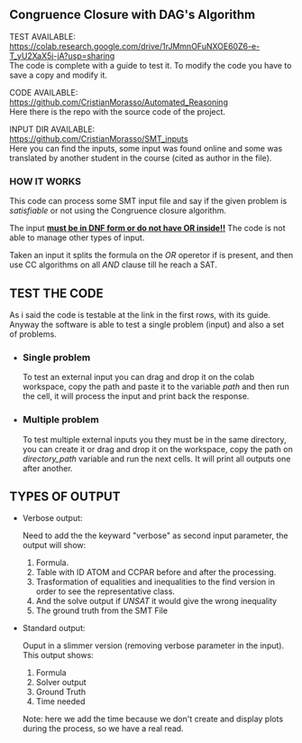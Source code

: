 ## Congruence Closure with DAG's Algorithm
TEST AVAILABLE:<br>
https://colab.research.google.com/drive/1rJMmnOFuNXOE60Z6-e-T_yU2XaX5j-jA?usp=sharing<br>
The code is complete with a guide to test it.
To modify the code you have to save a copy and modify it.

CODE AVAILABLE:<br>
https://github.com/CristianMorasso/Automated_Reasoning<br>
Here there is the repo with the source code of the project.

INPUT DIR AVAILABLE:<br>
https://github.com/CristianMorasso/SMT_inputs
<br>
Here you can find the inputs, some input was found online and some was translated by another student in the course (cited as author in the file).

### HOW IT WORKS  
This code can process some SMT input file and say if the given problem is *satisfiable* or not using the Congruence closure algorithm.

The input <u><b>must be in DNF form or do not have OR inside!!</b></u>
The code is not able to manage other types of input.

Taken an input it splits the formula on the *OR* operetor if is present, and then use CC algorithms on all *AND* clause till he reach a SAT.

## TEST THE CODE

As i said the code is testable at the link in the first rows, with its guide.
Anyway the software is able to test a single problem (input) and also a set of problems.

- ### Single problem
    To test an external input you can drag and drop it on the colab workspace, copy the path and paste it to the variable *path* and then run the cell, it will process the input and print back the response.

- ### Multiple problem
    To test multiple external inputs you they must be in the same directory, you can create it or drag and drop it on the workspace, copy the path on *directory_path* variable and run the next cells.
    It will print all outputs one after another.

## TYPES OF OUTPUT

- Verbose output:

    Need to add the the keyward "verbose" as second input parameter, the output will show:
    1. Formula.
    2. Table with ID ATOM and CCPAR before and after the processing.
    3. Trasformation of equalities and inequalities to the find version in order to see the representative class.
    4. And the solve output if *UNSAT* it would give the wrong inequality
    5. The ground truth from the SMT File



- Standard output: 

    Ouput in a slimmer version (removing verbose parameter in the input).
    This output shows:
    1. Formula
    2. Solver output
    3. Ground Truth
    4. Time needed

    Note: here we add the time because we don't create and display plots during the process, so we have a real read.


